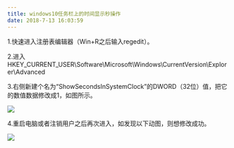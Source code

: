```yaml
---
title: windows10任务栏上的时间显示秒操作
date: ‎2018‎-‎7‎-‎13‎ 16:03:59
---
```


1.快速进入注册表编辑器（Win+R之后输入regedit）。

2.进入HKEY_CURRENT_USER\Software\Microsoft\Windows\CurrentVersion\Explorer\Advanced

3.右侧新建个名为“ShowSecondsInSystemClock”的DWORD（32位）值，把它的数值数据修改成1，如图所示。

![](../windows-second/20180713160220.png)

4.重启电脑或者注销用户之后再次进入，如发现以下动图，则想修改成功。

![](../windows-second/time.gif)